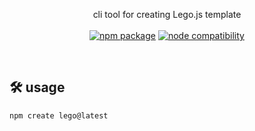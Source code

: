 <p align="center">
    cli tool for creating Lego.js template
    <br/><br/>
    <a href="https://npmjs.com/package/create-lego"><img src="https://badgen.net/npm/v/create-lego" alt="npm package"></a> <a href="https://nodejs.org/en/about/releases/"><img src="https://img.shields.io/node/v/create-lego" alt="node compatibility"></a>
</p>
<br/>


## 🛠 usage
```zsh
npm create lego@latest
```
